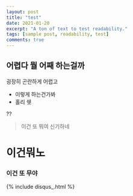 ```yaml
---
layout: post
title: "test"
date: 2021-01-20
excerpt: "A ton of text to test readability."
tags: [sample post, readability, test]
comments: true
---
```


## 어렵다 뭘 어째 하는걸까



굉장히 곤란하게 어렵고

* 이렇게 하는건가봐
* 홀리 쉣

??



> 이건 또 뭐여 신기하네

# 이건뭐노

### 이건 또 무야

{% include disqus_.html %}
